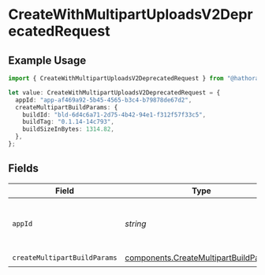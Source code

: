 # CreateWithMultipartUploadsV2DeprecatedRequest

## Example Usage

```typescript
import { CreateWithMultipartUploadsV2DeprecatedRequest } from "@hathora/cloud-sdk-typescript/models/operations";

let value: CreateWithMultipartUploadsV2DeprecatedRequest = {
  appId: "app-af469a92-5b45-4565-b3c4-b79878de67d2",
  createMultipartBuildParams: {
    buildId: "bld-6d4c6a71-2d75-4b42-94e1-f312f57f33c5",
    buildTag: "0.1.14-14c793",
    buildSizeInBytes: 1314.82,
  },
};
```

## Fields

| Field                                                                                          | Type                                                                                           | Required                                                                                       | Description                                                                                    | Example                                                                                        |
| ---------------------------------------------------------------------------------------------- | ---------------------------------------------------------------------------------------------- | ---------------------------------------------------------------------------------------------- | ---------------------------------------------------------------------------------------------- | ---------------------------------------------------------------------------------------------- |
| `appId`                                                                                        | *string*                                                                                       | :heavy_minus_sign:                                                                             | N/A                                                                                            | app-af469a92-5b45-4565-b3c4-b79878de67d2                                                       |
| `createMultipartBuildParams`                                                                   | [components.CreateMultipartBuildParams](../../models/components/createmultipartbuildparams.md) | :heavy_check_mark:                                                                             | N/A                                                                                            |                                                                                                |